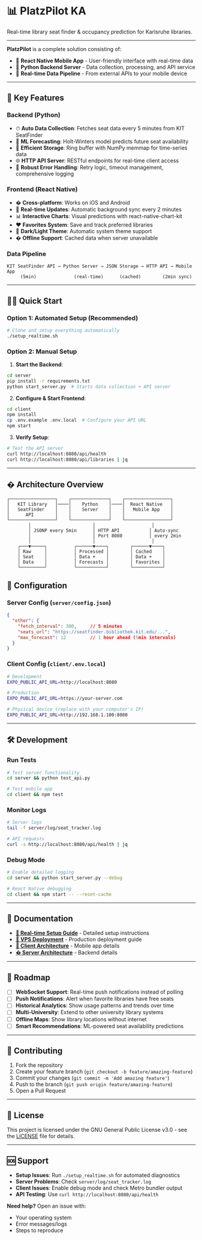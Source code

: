 
# 📊 PlatzPilot KA 

Real-time library seat finder & occupancy prediction for Karlsruhe libraries.

---

**PlatzPilot** is a complete solution consisting of:
- 📱 **React Native Mobile App** - User-friendly interface with real-time data
- 🐍 **Python Backend Server** - Data collection, processing, and API service
- 🔄 **Real-time Data Pipeline** - From external APIs to your mobile device

---

## 🚀 Key Features

### Backend (Python)
- ⏱ **Auto Data Collection**: Fetches seat data every 5 minutes from KIT SeatFinder
- 🧠 **ML Forecasting**: Holt-Winters model predicts future seat availability  
- 💾 **Efficient Storage**: Ring buffer with NumPy memmap for time-series data
- 🌐 **HTTP API Server**: RESTful endpoints for real-time client access
- 🔐 **Robust Error Handling**: Retry logic, timeout management, comprehensive logging

### Frontend (React Native)
- � **Cross-platform**: Works on iOS and Android
- 🔄 **Real-time Updates**: Automatic background sync every 2 minutes
- 📊 **Interactive Charts**: Visual predictions with react-native-chart-kit
- ❤️ **Favorites System**: Save and track preferred libraries
- 🌙 **Dark/Light Theme**: Automatic system theme support
- � **Offline Support**: Cached data when server unavailable

### Data Pipeline
```
KIT SeatFinder API → Python Server → JSON Storage → HTTP API → Mobile App
     (5min)              (real-time)      (cached)        (2min sync)
```

---

## 🏃‍♂️ Quick Start

### Option 1: Automated Setup (Recommended)
```bash
# Clone and setup everything automatically
./setup_realtime.sh
```

### Option 2: Manual Setup

1. **Start the Backend**:
```bash
cd server
pip install -r requirements.txt
python start_server.py  # Starts data collection + API server
```

2. **Configure & Start Frontend**:
```bash
cd client
npm install
cp .env.example .env.local  # Configure your API URL
npm start
```

3. **Verify Setup**:
```bash
# Test the API server
curl http://localhost:8080/api/health
curl http://localhost:8080/api/libraries | jq
```

---

## � Architecture Overview

```
┌─────────────────┐    ┌──────────────┐    ┌─────────────────┐
│   KIT Library   │────│    Python    │────│  React Native   │
│   SeatFinder    │    │    Server    │    │   Mobile App    │
│      API        │    │              │    │                 │
└─────────────────┘    └──────────────┘    └─────────────────┘
        │                       │                     │
        │ JSONP every 5min      │ HTTP API           │ Auto-sync
        │                       │ Port 8080          │ every 2min
        │                       │                     │
    ┌───▼─────┐          ┌──────▼────┐        ┌──────▼────┐
    │ Raw     │          │ Processed │        │ Cached    │
    │ Seat    │          │ Data +    │        │ Data +    │
    │ Data    │          │ Forecasts │        │ Favorites │
    └─────────┘          └───────────┘        └───────────┘
```

## 🔧 Configuration

### Server Config (`server/config.json`)
```json
{
  "other": {
    "fetch_interval": 300,     // 5 minutes
    "seats_url": "https://seatfinder.bibliothek.kit.edu/...",
    "max_forecast": 12         // 1 hour ahead (5min intervals)
  }
}
```

### Client Config (`client/.env.local`)
```bash
# Development
EXPO_PUBLIC_API_URL=http://localhost:8080

# Production  
EXPO_PUBLIC_API_URL=https://your-server.com

# Physical device (replace with your computer's IP)
EXPO_PUBLIC_API_URL=http://192.168.1.100:8080
```

---

## 🛠 Development

### Run Tests
```bash
# Test server functionality
cd server && python test_api.py

# Test mobile app
cd client && npm test
```

### Monitor Logs
```bash
# Server logs
tail -f server/log/seat_tracker.log

# API requests
curl -s http://localhost:8080/api/health | jq
```

### Debug Mode
```bash
# Enable detailed logging
cd server && python start_server.py --debug

# React Native debugging
cd client && npm start -- --reset-cache
```

---

## 📖 Documentation

- **[🔄 Real-time Setup Guide](REALTIME_SETUP.md)** - Detailed setup instructions
- **[🚀 VPS Deployment](VPS_DEPLOYMENT.md)** - Production deployment guide
- **[📱 Client Architecture](client/README.md)** - Mobile app details
- **[� Server Architecture](server/README.md)** - Backend details

---

## 🎯 Roadmap

- [ ] **WebSocket Support**: Real-time push notifications instead of polling
- [ ] **Push Notifications**: Alert when favorite libraries have free seats  
- [ ] **Historical Analytics**: Show usage patterns and trends over time
- [ ] **Multi-University**: Extend to other university library systems
- [ ] **Offline Maps**: Show library locations without internet
- [ ] **Smart Recommendations**: ML-powered seat availability predictions

---

## 🤝 Contributing

1. Fork the repository
2. Create your feature branch (`git checkout -b feature/amazing-feature`)
3. Commit your changes (`git commit -m 'Add amazing feature'`)
4. Push to the branch (`git push origin feature/amazing-feature`) 
5. Open a Pull Request

---

## 📄 License

This project is licensed under the GNU General Public License v3.0 - see the [LICENSE](LICENSE) file for details.

---

## 🆘 Support

- **Setup Issues**: Run `./setup_realtime.sh` for automated diagnostics
- **Server Problems**: Check `server/log/seat_tracker.log`
- **Client Issues**: Enable debug mode and check Metro bundler output
- **API Testing**: Use `curl http://localhost:8080/api/health`

**Need help?** Open an issue with:
- Your operating system
- Error messages/logs
- Steps to reproduce
